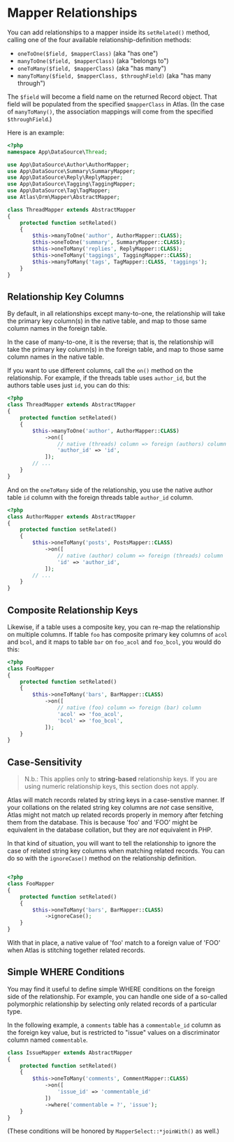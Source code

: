 # Mapper Relationships

You can add relationships to a mapper inside its `setRelated()` method, calling
one of the four available relationship-definition methods:

- `oneToOne($field, $mapperClass)` (aka "has one")
- `manyToOne($field, $mapperClass)` (aka "belongs to")
- `oneToMany($field, $mapperClass)` (aka "has many")
- `manyToMany($field, $mapperClass, $throughField)` (aka "has many through")

The `$field` will become a field name on the returned Record object. That field
will be populated from the specified `$mapperClass` in Atlas. (In the case of
`manyToMany()`, the association mappings will come from the specified
`$throughField`.)

Here is an example:

```php
<?php
namespace App\DataSource\Thread;

use App\DataSource\Author\AuthorMapper;
use App\DataSource\Summary\SummaryMapper;
use App\DataSource\Reply\ReplyMapper;
use App\DataSource\Tagging\TaggingMapper;
use App\DataSource\Tag\TagMapper;
use Atlas\Orm\Mapper\AbstractMapper;

class ThreadMapper extends AbstractMapper
{
    protected function setRelated()
    {
        $this->manyToOne('author', AuthorMapper::CLASS);
        $this->oneToOne('summary', SummaryMapper::CLASS);
        $this->oneToMany('replies', ReplyMapper::CLASS);
        $this->oneToMany('taggings', TaggingMapper::CLASS);
        $this->manyToMany('tags', TagMapper::CLASS, 'taggings');
    }
}
```

## Relationship Key Columns

By default, in all relationships except many-to-one, the relationship will take
the primary key column(s) in the native table, and map to those same column
names in the foreign table.

In the case of many-to-one, it is the reverse; that is, the relationship will
take the primary key column(s) in the foreign table, and map to those same
column names in the native table.

If you want to use different columns, call the `on()` method on the
relationship. For example, if the threads table uses `author_id`, but the
authors table uses just `id`, you can do this:

```php
<?php
class ThreadMapper extends AbstractMapper
{
    protected function setRelated()
    {
        $this->manyToOne('author', AuthorMapper::CLASS)
            ->on([
                // native (threads) column => foreign (authors) column
                'author_id' => 'id',
            ]);
        // ...
    }
}
```
And on the `oneToMany` side of the relationship, you use the native author table
`id` column with the foreign threads table `author_id` column.
```php
<?php
class AuthorMapper extends AbstractMapper
{
    protected function setRelated()
    {
        $this->oneToMany('posts', PostsMapper::CLASS)
            ->on([
                // native (author) column => foreign (threads) column
                'id' => 'author_id',
            ]);
        // ...
    }
}
```

## Composite Relationship Keys

Likewise, if a table uses a composite key, you can re-map the relationship on
multiple columns. If table `foo` has composite primary key columns of `acol` and
`bcol`, and it maps to table `bar` on `foo_acol` and `foo_bcol`, you would do
this:

```php
<?php
class FooMapper
{
    protected function setRelated()
    {
        $this->oneToMany('bars', BarMapper::CLASS)
            ->on([
                // native (foo) column => foreign (bar) column
                'acol' => 'foo_acol',
                'bcol' => 'foo_bcol',
            ]);
    }
}
```

## Case-Sensitivity

> N.b.: This applies only to **string-based** relationship keys. If you are
> using numeric relationship keys, this section does not apply.

Atlas will match records related by string keys in a case-senstive manner. If
your collations on the related string key columns are *not* case sensitive,
Atlas might not match up related records properly in memory after fetching them
from the database. This is because 'foo' and 'FOO' might be equivalent in the
database collation, but they are *not* equivalent in PHP.

In that kind of situation, you will want to tell the relationship to ignore the
case of related string key columns when matching related records. You can do so
with the `ignoreCase()` method on the relationship definition.

```php

<?php
class FooMapper
{
    protected function setRelated()
    {
        $this->oneToMany('bars', BarMapper::CLASS)
            ->ignoreCase();
    }
}
```

With that in place, a native value of 'foo' match to a foreign value of 'FOO'
when Atlas is stitching together related records.

## Simple WHERE Conditions

You may find it useful to define simple WHERE conditions on the foreign side of
the relationship. For example, you can handle one side of a so-called
polymorphic relationship by selecting only related records of a particular type.

In the following example, a `comments` table has a `commentable_id` column as
the foreign key value, but is restricted to "issue" values on a discriminator
column named `commentable`.

```php
class IssueMapper extends AbstractMapper
{
    protected function setRelated()
    {
        $this->oneToMany('comments', CommentMapper::CLASS)
            ->on([
                'issue_id' => 'commentable_id'
            ])
            ->where('commentable = ?', 'issue');
    }
}
```

(These conditions will be honored by `MapperSelect::*joinWith()` as well.)
